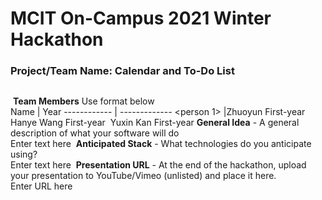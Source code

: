# MCIT On-Campus 2021 Winter Hackathon  
### Project/Team Name: Calendar and To-Do List
##  
​
**Team Members**  Use format below  
Name | Year
------------ | -------------
<person 1> | <their year>
​ Zhuoyun First-year
​ Hanye Wang First-year
​ Yuxin Kan First-year
**General Idea**  - A general description of what your software will do  
Enter text here
​
**Anticipated Stack** - What technologies do you anticipate using?  
Enter text here
​
**Presentation URL** - At the end of the hackathon, upload your presentation to YouTube/Vimeo (unlisted) and place it here.  
Enter URL here
